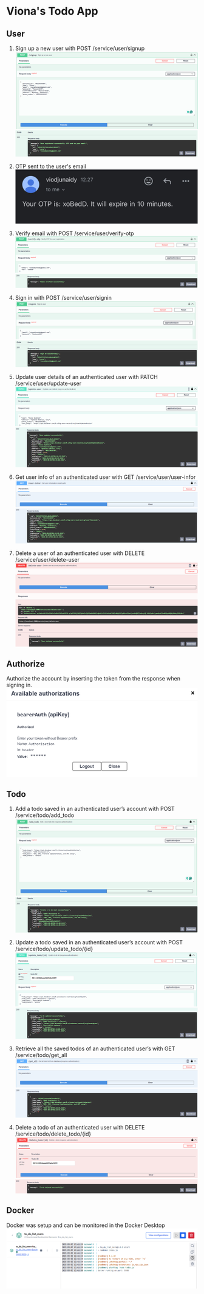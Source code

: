 # Viona's Todo App

## User
1. Sign up a new user with POST /service/user/signup
![](Screenshots/signup-request.png)
![](Screenshots/signup-response.png)

2. OTP sent to the user's email
![](Screenshots/email-otp.jpg)

3. Verify email with POST /service/user/verify-otp
![](Screenshots/verify-email-request.png)
![](Screenshots/verify-email-response.png)

4. Sign in with POST /service/user/signin
![](Screenshots/signin-request.png)
![](Screenshots/signin-response.png)

5. Update user details of an authenticated user with PATCH /service/user/update-user
![](Screenshots/update-user-request.png)
![](Screenshots/update-user-response.png)

6. Get user info of an authenticated user with GET /service/user/user-infor
![](Screenshots/user-info-request.png)
![](Screenshots/user-info-response.png)

7. Delete a user of an authenticated user with DELETE /service/user/delete-user
![](Screenshots/delete-user.png)

## Authorize
Authorize the account by inserting the token from the response when signing in.
![](Screenshots/authorization.png)

## Todo
1. Add a todo saved in an authenticated user’s account with POST /service/todo/add_todo
![](Screenshots/add-todo-request.png)
![](Screenshots/add-todo-response.png)

2. Update a todo saved in an authenticated user’s account with POST /service/todo/update_todo/{id}
![](Screenshots/update-todo-request.png)
![](Screenshots/update-todo-response.png)

3. Retrieve all the saved todos of an authenticated user’s with GET /service/todo/get_all
![](Screenshots/get-all-todo-request.png)
![](Screenshots/get-all-todo-response.png)

4. Delete a todo of an authenticated user with DELETE /service/todo/delete_todo/{id}
![](Screenshots/delete-todo-request.png)
![](Screenshots/delete-todo-response.png)

## Docker
Docker was setup and can be monitored in the Docker Desktop
![](Screenshots/docker.png)
